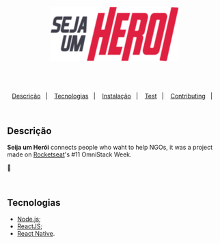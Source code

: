 <p align="center">
  <img src="frontend/src/assets/logoImg.svg" width="300px"/>
</p>

# 

<br>

<p align="center">
  <a href="#project-">Descrição</a>&nbsp;&nbsp;&nbsp;|&nbsp;&nbsp;&nbsp;
  <a href="#techs-rocket">Tecnologias</a>&nbsp;&nbsp;&nbsp;|&nbsp;&nbsp;&nbsp;
  <a href="#installation-wrench">Instalação</a>&nbsp;&nbsp;&nbsp;|&nbsp;&nbsp;&nbsp;
  <a href="#test-heavy_check_mark">Test</a>&nbsp;&nbsp;&nbsp;|&nbsp;&nbsp;&nbsp;
  <a href="#contributing-">Contributing</a>&nbsp;&nbsp;&nbsp;|&nbsp;&nbsp;&nbsp;
</p>

<br>

## Descrição

**Seija um Herói** connects people who waht to help NGOs, it was a project made on [Rocketseat](https://github.com/Rocketseat)'s #11 OmniStack Week.

:rocket:

<br>

## Tecnologias

- [Node.js](https://nodejs.org/en/);
- [ReactJS](https://reactjs.org);
- [React Native](https://facebook.github.io/react-native/).

<br>
